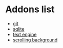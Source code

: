 # Addons list

- [git](https://github.com/godotengine/godot-git-plugin)
- [sqlite](https://github.com/2shady4u/godot-sqlite)
- [text engine](https://github.com/henriquelalves/GodotTIE)
- [scrolling background](https://github.com/dploeger/godot-scrollingbackground)
